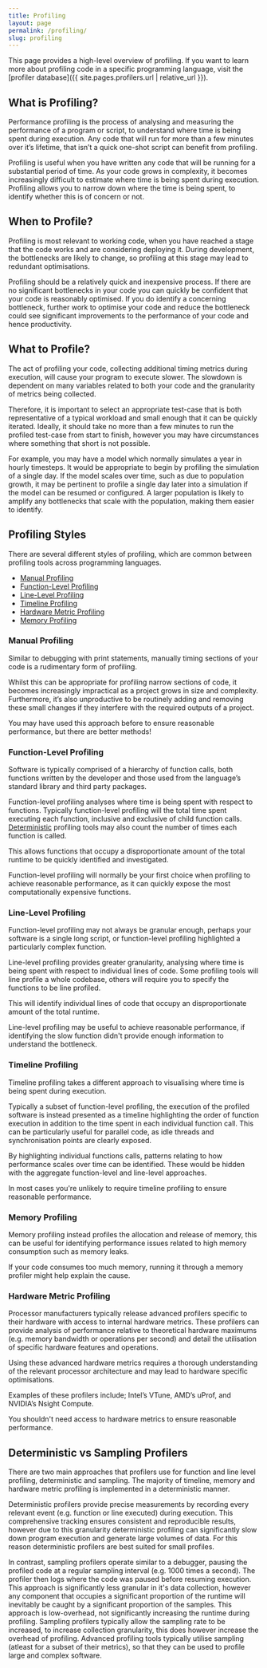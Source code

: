 ```yaml
---
title: Profiling
layout: page
permalink: /profiling/
slug: profiling
---
```


<!--This content is a cut down version of https://rse.shef.ac.uk/pando-python/profiling-introduction.html-->
This page provides a high-level overview of profiling. If you want to learn more about profiling code in a specific programming language, visit the [profiler database]({{ site.pages.profilers.url | relative_url }}). 

## What is Profiling?

Performance profiling is the process of analysing and measuring the performance of a program or script, to understand where time is being spent during execution. Any code that will run for more than a few minutes over it’s lifetime, that isn’t a quick one-shot script can benefit from profiling.

Profiling is useful when you have written any code that will be running for a substantial period of time. As your code grows in complexity, it becomes increasingly difficult to estimate where time is being spent during execution. Profiling allows you to narrow down where the time is being spent, to identify whether this is of concern or not.

## When to Profile?

Profiling is most relevant to working code, when you have reached a stage that the code works and are considering deploying it. During development, the bottlenecks are likely to change, so profiling at this stage may lead to redundant optimisations.

Profiling should be a relatively quick and inexpensive process. If there are no significant bottlenecks in your code you can quickly be confident that your code is reasonably optimised. If you do identify a concerning bottleneck, further work to optimise your code and reduce the bottleneck could see significant improvements to the performance of your code and hence productivity.

## What to Profile?

The act of profiling your code, collecting additional timing metrics during execution, will cause your program to execute slower. The slowdown is dependent on many variables related to both your code and the granularity of metrics being collected.

Therefore, it is important to select an appropriate test-case that is both representative of a typical workload and small enough that it can be quickly iterated. Ideally, it should take no more than a few minutes to run the profiled test-case from start to finish, however you may have circumstances where something that short is not possible.

For example, you may have a model which normally simulates a year in hourly timesteps. It would be appropriate to begin by profiling the simulation of a single day. If the model scales over time, such as due to population growth, it may be pertinent to profile a single day later into a simulation if the model can be resumed or configured. A larger population is likely to amplify any bottlenecks that scale with the population, making them easier to identify.

## Profiling Styles

There are several different styles of profiling, which are common between profiling tools across programming languages.

- [Manual Profiling](#manual-profiling)
- [Function-Level Profiling](#function-level-profiling)
- [Line-Level Profiling](#line-level-profiling)
- [Timeline Profiling](#timeline-profiling)
- [Hardware Metric Profiling](#hardware-metric-profiling)
- [Memory Profiling](#memory-profiling)

### Manual Profiling

Similar to debugging with print statements, manually timing sections of your code is a rudimentary form of profiling.

Whilst this can be appropriate for profiling narrow sections of code, it becomes increasingly impractical as a project grows in size and complexity. Furthermore, it’s also unproductive to be routinely adding and removing these small changes if they interfere with the required outputs of a project.

You may have used this approach before to ensure reasonable performance, but there are better methods!

### Function-Level Profiling

Software is typically comprised of a hierarchy of function calls, both functions written by the developer and those used from the language’s standard library and third party packages.

Function-level profiling analyses where time is being spent with respect to functions. Typically function-level profiling will the total time spent executing each function, inclusive and exclusive of child function calls. <a href="#deterministic-vs-sampling-profilers">Deterministic</a> profiling tools may also count the number of times each function is called. 

This allows functions that occupy a disproportionate amount of the total runtime to be quickly identified and investigated.

Function-level profiling will normally be your first choice when profiling to achieve reasonable performance, as it can quickly expose the most computationally expensive functions.

### Line-Level Profiling

Function-level profiling may not always be granular enough, perhaps your software is a single long script, or function-level profiling highlighted a particularly complex function.

Line-level profiling provides greater granularity, analysing where time is being spent with respect to individual lines of code. Some profiling tools will line profile a whole codebase, others will require you to specify the functions to be line profiled.

This will identify individual lines of code that occupy an disproportionate amount of the total runtime.

Line-level profiling may be useful to achieve reasonable performance, if identifying the slow function didn't provide enough information to understand the bottleneck.

### Timeline Profiling

Timeline profiling takes a different approach to visualising where time is being spent during execution.

Typically a subset of function-level profiling, the execution of the profiled software is instead presented as a timeline highlighting the order of function execution in addition to the time spent in each individual function call. This can be particularly useful for parallel code, as idle threads and synchronisation points are clearly exposed.

By highlighting individual functions calls, patterns relating to how performance scales over time can be identified. These would be hidden with the aggregate function-level and line-level approaches.

In most cases you're unlikely to require timeline profiling to ensure reasonable performance.

### Memory Profiling

Memory profiling instead profiles the allocation and release of memory, this can be useful for identifying performance issues related to high memory consumption such as memory leaks.

If your code consumes too much memory, running it through a memory profiler might help explain the cause.

### Hardware Metric Profiling

Processor manufacturers typically release advanced profilers specific to their hardware with access to internal hardware metrics. These profilers can provide analysis of performance relative to theoretical hardware maximums (e.g. memory bandwidth or operations per second) and detail the utilisation of specific hardware features and operations.

Using these advanced hardware metrics requires a thorough understanding of the relevant processor architecture and may lead to hardware specific optimisations.

Examples of these profilers include; Intel’s VTune, AMD’s uProf, and NVIDIA’s Nsight Compute.

You shouldn't need access to hardware metrics to ensure reasonable performance.

## Deterministic vs Sampling Profilers

There are two main approaches that profilers use for function and line level profiling, deterministic and sampling. The majority of timeline, memory and hardware metric profiling is implemented in a deterministic manner.

Deterministic profilers provide precise measurements by recording every relevant event (e.g. function or line executed) during execution. This comprehensive tracking ensures consistent and reproducible results, however due to this granularity deterministic profiling can significantly slow down program execution and generate large volumes of data. For this reason deterministic profilers are best suited for small profiles.

In contrast, sampling profilers operate similar to a debugger, pausing the profiled code at a regular sampling interval (e.g. 1000 times a second). The profiler then logs where the code was paused before resuming execution. This approach is significantly less granular in it's data collection, however any component that occupies a significant proportion of the runtime will inevitably be caught by a significant proportion of the samples. This approach is low-overhead, not significantly increasing the runtime during profiling. Sampling profilers typically allow the sampling rate to be increased, to increase collection granularity, this does however increase the overhead of profiling. Advanced profiling tools typically utilise sampling (atleast for a subset of their metrics), so that they can be used to profile large and complex software.

